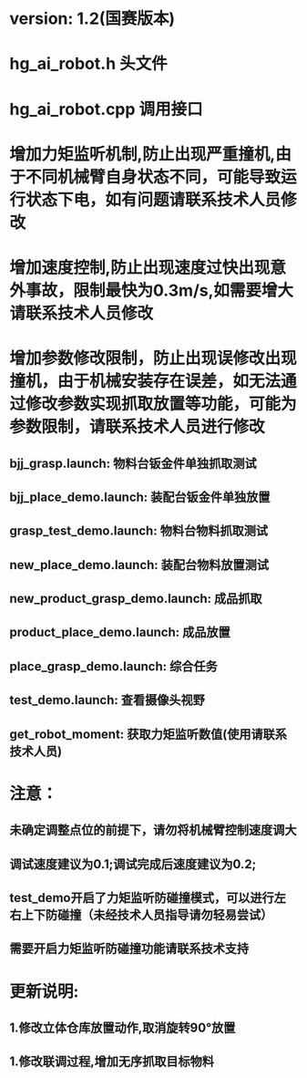 # version: 1.2(国赛版本)
# hg_ai_robot.h  头文件
# hg_ai_robot.cpp  调用接口


# 增加力矩监听机制,防止出现严重撞机,由于不同机械臂自身状态不同，可能导致运行状态下电，如有问题请联系技术人员修改

# 增加速度控制,防止出现速度过快出现意外事故，限制最快为0.3m/s,如需要增大请联系技术人员修改

# 增加参数修改限制，防止出现误修改出现撞机，由于机械安装存在误差，如无法通过修改参数实现抓取放置等功能，可能为参数限制，请联系技术人员进行修改

## bjj_grasp.launch: 物料台钣金件单独抓取测试
## bjj_place_demo.launch: 装配台钣金件单独放置
## grasp_test_demo.launch: 物料台物料抓取测试
## new_place_demo.launch: 装配台物料放置测试
## new_product_grasp_demo.launch: 成品抓取
## product_place_demo.launch: 成品放置
## place_grasp_demo.launch: 综合任务
## test_demo.launch: 查看摄像头视野
## get_robot_moment: 获取力矩监听数值(使用请联系技术人员)


# 注意：
##     未确定调整点位的前提下，请勿将机械臂控制速度调大
##     调试速度建议为0.1;调试完成后速度建议为0.2;
##     test_demo开启了力矩监听防碰撞模式，可以进行左右上下防碰撞（未经技术人员指导请勿轻易尝试）
##     需要开启力矩监听防碰撞功能请联系技术支持

# 更新说明:
##   1.修改立体仓库放置动作,取消旋转90°放置
##   1.修改联调过程,增加无序抓取目标物料